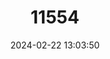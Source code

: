 ---
title: "11554"
category: "Lepidochrysops victori"
draft: false
date: 2024-02-22 13:03:50
languages:
  English: ["Grassy Hill Nimble Blue", "Victor's Blue"]
  Afrikaans: ["Grasheuwel-Ratsbloutjie", "Victor-se-bloutjie"]
---